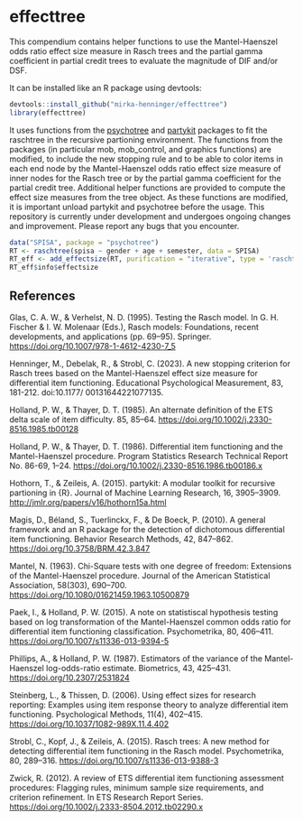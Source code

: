 # effecttree

This compendium contains helper functions to use the Mantel-Haenszel odds ratio effect size measure in Rasch trees and the partial gamma coefficient in partial credit trees to evaluate the magnitude of DIF and/or DSF.

It can be installed like an R package using devtools: 
``` r
devtools::install_github("mirka-henninger/effecttree")
library(effecttree)
```

It uses functions from the [psychotree](https://github.com/cran/psychotree/) and [partykit](https://github.com/cran/partykit) packages to fit the raschtree in the recursive partioning environment. The functions from the packages (in particular mob, mob_control, and graphics functions) are modified, to include the new stopping rule and to be able to color items in each end node by the Mantel-Haenszel odds ratio effect size measure of inner nodes for the Rasch tree or by the partial gamma coefficient for the partial credit tree. Additional helper functions are provided to compute the effect size measures from the tree object. As these functions are modified, it is important unload partykit and psychotree before the usage. This repository is currently under development and undergoes ongoing changes and improvement. Please report any bugs that you encounter. 

``` r
data("SPISA", package = "psychotree")
RT <- raschtree(spisa ~ gender + age + semester, data = SPISA)
RT_eff <- add_effectsize(RT, purification = "iterative", type = 'raschtree')
RT_eff$info$effectsize
```

## References
Glas, C. A. W., & Verhelst, N. D. (1995). Testing the Rasch model. In G. H. Fischer & I. W. Molenaar (Eds.), Rasch models: Foundations, recent developments, and applications (pp. 69–95). Springer. https://doi.org/10.1007/978-1-4612-4230-7_5

Henninger, M., Debelak, R., & Strobl, C. (2023). A new stopping criterion for Rasch trees based on the Mantel-Haenszel effect size measure for differential item functioning. Educational Psychological Measurement, 83, 181-212. doi:10.1177/ 00131644221077135.

Holland, P. W., & Thayer, D. T. (1985). An alternate definition of the ETS delta scale of item difficulty. 85, 85–64. https://doi.org/10.1002/j.2330-8516.1985.tb00128

Holland, P. W., & Thayer, D. T. (1986). Differential item functioning and the Mantel-Haenszel procedure. Program Statistics Research Technical Report No. 86-69, 1–24. https://doi.org/10.1002/j.2330-8516.1986.tb00186.x

Hothorn, T., & Zeileis, A. (2015). partykit: A modular toolkit for recursive partioning in {R}. Journal of Machine Learning Research, 16, 3905–3909. http://jmlr.org/papers/v16/hothorn15a.html

Magis, D., Béland, S., Tuerlinckx, F., & De Boeck, P. (2010). A general framework and an R package for the detection of dichotomous differential item functioning. Behavior Research Methods, 42, 847–862. https://doi.org/10.3758/BRM.42.3.847

Mantel, N. (1963). Chi-Square tests with one degree of freedom: Extensions of the Mantel-Haenszel procedure. Journal of the American Statistical Association, 58(303), 690–700. https://doi.org/10.1080/01621459.1963.10500879

Paek, I., & Holland, P. W. (2015). A note on statistiscal hypothesis testing based on log transformation of the Mantel-Haenszel common odds ratio for differential item functioning classification. Psychometrika, 80, 406–411. https://doi.org/10.1007/s11336-013-9394-5

Phillips, A., & Holland, P. W. (1987). Estimators of the variance of the Mantel-Haenszel log-odds-ratio estimate. Biometrics, 43, 425–431. https://doi.org/10.2307/2531824

Steinberg, L., & Thissen, D. (2006). Using effect sizes for research reporting: Examples using item response theory to analyze differential item functioning. Psychological Methods, 11(4), 402–415. https://doi.org/10.1037/1082-989X.11.4.402

Strobl, C., Kopf, J., & Zeileis, A. (2015). Rasch trees: A new method for detecting differential item functioning in the Rasch model. Psychometrika, 80, 289–316. https://doi.org/10.1007/s11336-013-9388-3

Zwick, R. (2012). A review of ETS differential item functioning assessment procedures: Flagging rules, minimum sample size requirements, and criterion refinement. In ETS Research Report Series. https://doi.org/10.1002/j.2333-8504.2012.tb02290.x
